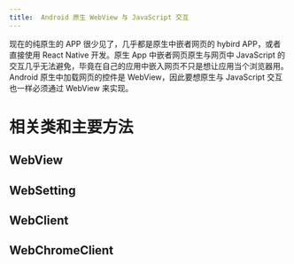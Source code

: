 ```yaml
---
title:  Android 原生 WebView 与 JavaScript 交互
---
```

现在的纯原生的 APP 很少见了，几乎都是原生中嵌者网页的 hybird APP，或者直接使用 React Native 开发。原生 App 中嵌者网页原生与网页中 JavaScript 的交互几乎无法避免，毕竟在自己的应用中嵌入网页不只是想让应用当个浏览器用。
Android 原生中加载网页的控件是 WebView，因此要想原生与 JavaScript 交互也一样必须通过 WebView 来实现。
# 相关类和主要方法
## WebView
## WebSetting
## WebClient
## WebChromeClient